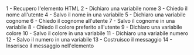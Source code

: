 1 - Recupero l'elemento HTML
2 - Dichiaro una variabile nome
3 - Chiedo il nome all'utente
4 - Salvo il nome in una variabile
5 - Dichiaro una variabile cognome
6 - Chiedo il cognome all'utente
7 - Salvo il cognome in una variabile
8 - Chiedo il colore preferito all'utente
9 - Dichiaro una variabile colore
10 - Salvo il colore in una variabile
11 - Dichiaro una variabile numero
12 - Salvo il numero in una variabile
13 - Costruisco il messaggio
14 - Inserisco il messaggio nell'elemento


